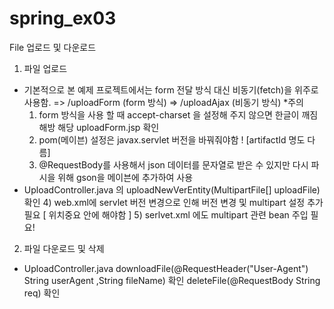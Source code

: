# spring_ex03

File 업로드 및 다운로드

1) 파일 업로드
 - 기본적으로 본 예제 프로젝트에서는 form 전달 방식 대신 비동기(fetch)을 위주로 사용함. 
   => /uploadForm (form 방식)
   => /uploadAjax (비동기 방식)
   *주의 
    1) form 방식을 사용 할 때 accept-charset 을 설정해 주지 않으면 한글이 깨짐 해방 해당 uploadForm.jsp 확인
    2) pom(메이븐) 설정은 javax.servlet 버전을 바꿔줘야함 ! [artifactId 명도 다름]
    3) @RequestBody를 사용해서 json 데이터를 문자열로 받은 수 있지만 다시 파시을 위해 gson을 메이븐에 추가하여 사용
 - UploadController.java 의  uploadNewVerEntity(MultipartFile[] uploadFile) 확인 
    4) web.xml에 servlet 버전 변경으로 인해 버전 변경 및 multipart 설정 추가 필요 [ 위치중요 <serlvet>안에 해야함</serlvet> ]
    5) serlvet.xml 에도 multipart 관련 bean 주입 필요!
 
2) 파일 다운로드 및 삭제
 - UploadController.java 
 	downloadFile(@RequestHeader("User-Agent") String userAgent ,String fileName) 확인 
 	deleteFile(@RequestBody String req) 확인 
